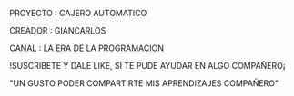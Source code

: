 PROYECTO : CAJERO AUTOMATICO

CREADOR : GIANCARLOS

CANAL : LA ERA DE LA PROGRAMACION

!SUSCRIBETE Y DALE LIKE, SI TE PUDE AYUDAR EN ALGO COMPAÑERO¡

"UN GUSTO PODER COMPARTIRTE MIS APRENDIZAJES COMPAÑERO"
